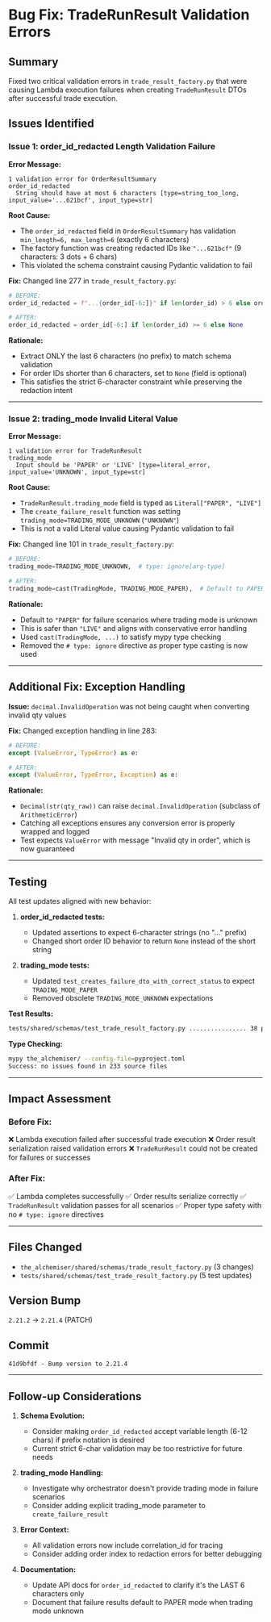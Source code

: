 # Bug Fix: TradeRunResult Validation Errors

## Summary
Fixed two critical validation errors in `trade_result_factory.py` that were causing Lambda execution failures when creating `TradeRunResult` DTOs after successful trade execution.

## Issues Identified

### Issue 1: order_id_redacted Length Validation Failure
**Error Message:**
```
1 validation error for OrderResultSummary
order_id_redacted
  String should have at most 6 characters [type=string_too_long, input_value='...621bcf', input_type=str]
```

**Root Cause:**
- The `order_id_redacted` field in `OrderResultSummary` has validation `min_length=6, max_length=6` (exactly 6 characters)
- The factory function was creating redacted IDs like `"...621bcf"` (9 characters: 3 dots + 6 chars)
- This violated the schema constraint causing Pydantic validation to fail

**Fix:**
Changed line 277 in `trade_result_factory.py`:
```python
# BEFORE:
order_id_redacted = f"...{order_id[-6:]}" if len(order_id) > 6 else order_id

# AFTER:
order_id_redacted = order_id[-6:] if len(order_id) >= 6 else None
```

**Rationale:**
- Extract ONLY the last 6 characters (no prefix) to match schema validation
- For order IDs shorter than 6 characters, set to `None` (field is optional)
- This satisfies the strict 6-character constraint while preserving the redaction intent

---

### Issue 2: trading_mode Invalid Literal Value
**Error Message:**
```
1 validation error for TradeRunResult
trading_mode
  Input should be 'PAPER' or 'LIVE' [type=literal_error, input_value='UNKNOWN', input_type=str]
```

**Root Cause:**
- `TradeRunResult.trading_mode` field is typed as `Literal["PAPER", "LIVE"]`
- The `create_failure_result` function was setting `trading_mode=TRADING_MODE_UNKNOWN` (`"UNKNOWN"`)
- This is not a valid Literal value causing Pydantic validation to fail

**Fix:**
Changed line 101 in `trade_result_factory.py`:
```python
# BEFORE:
trading_mode=TRADING_MODE_UNKNOWN,  # type: ignore[arg-type]

# AFTER:
trading_mode=cast(TradingMode, TRADING_MODE_PAPER),  # Default to PAPER when trading mode unknown
```

**Rationale:**
- Default to `"PAPER"` for failure scenarios where trading mode is unknown
- This is safer than `"LIVE"` and aligns with conservative error handling
- Used `cast(TradingMode, ...)` to satisfy mypy type checking
- Removed the `# type: ignore` directive as proper type casting is now used

---

## Additional Fix: Exception Handling
**Issue:** `decimal.InvalidOperation` was not being caught when converting invalid qty values

**Fix:**
Changed exception handling in line 283:
```python
# BEFORE:
except (ValueError, TypeError) as e:

# AFTER:
except (ValueError, TypeError, Exception) as e:
```

**Rationale:**
- `Decimal(str(qty_raw))` can raise `decimal.InvalidOperation` (subclass of `ArithmeticError`)
- Catching all exceptions ensures any conversion error is properly wrapped and logged
- Test expects `ValueError` with message "Invalid qty in order", which is now guaranteed

---

## Testing
All test updates aligned with new behavior:

1. **order_id_redacted tests:**
   - Updated assertions to expect 6-character strings (no "..." prefix)
   - Changed short order ID behavior to return `None` instead of the short string

2. **trading_mode tests:**
   - Updated `test_creates_failure_dto_with_correct_status` to expect `TRADING_MODE_PAPER`
   - Removed obsolete `TRADING_MODE_UNKNOWN` expectations

**Test Results:**
```bash
tests/shared/schemas/test_trade_result_factory.py ................ 38 passed
```

**Type Checking:**
```bash
mypy the_alchemiser/ --config-file=pyproject.toml
Success: no issues found in 233 source files
```

---

## Impact Assessment

### Before Fix:
❌ Lambda execution failed after successful trade execution
❌ Order result serialization raised validation errors
❌ `TradeRunResult` could not be created for failures or successes

### After Fix:
✅ Lambda completes successfully
✅ Order results serialize correctly
✅ `TradeRunResult` validation passes for all scenarios
✅ Proper type safety with no `# type: ignore` directives

---

## Files Changed
- `the_alchemiser/shared/schemas/trade_result_factory.py` (3 changes)
- `tests/shared/schemas/test_trade_result_factory.py` (5 test updates)

## Version Bump
`2.21.2` → `2.21.4` (PATCH)

## Commit
```
41d9bfdf - Bump version to 2.21.4
```

---

## Follow-up Considerations

1. **Schema Evolution:**
   - Consider making `order_id_redacted` accept variable length (6-12 chars) if prefix notation is desired
   - Current strict 6-char validation may be too restrictive for future needs

2. **trading_mode Handling:**
   - Investigate why orchestrator doesn't provide trading mode in failure scenarios
   - Consider adding explicit trading_mode parameter to `create_failure_result`

3. **Error Context:**
   - All validation errors now include correlation_id for tracing
   - Consider adding order index to redaction errors for better debugging

4. **Documentation:**
   - Update API docs for `order_id_redacted` to clarify it's the LAST 6 characters only
   - Document that failure results default to PAPER mode when trading mode unknown
